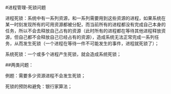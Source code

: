 #进程管理-死锁问题

进程死锁：系统中有一系列资源，和一系列需要用到这些资源的进程，如果系统在某一时刻发现所有的可用资源都被分配，而当前所有的进程都没有完成自己本身的任务，所以不会去释放自己占有的资源（此时所有的进程都在等待其他进程释放资源，但自己都不会释放自己已经占有的资源），造成系统无法正常完成一系列任务，从而发生死锁（一个进程在等待一件不可能发生的事件，进程就死锁了）；

系统死锁：一个或多个进程产生死锁，就会造成系统死锁；

##两类问题：

例题：需要多少资源进程不会发生死锁；

死锁的预防和避免：银行家算法；